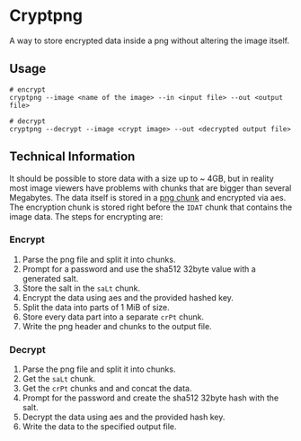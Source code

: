 # Cryptpng

A way to store encrypted data inside a png without altering the image itself.

## Usage

```shell script
# encrypt
cryptpng --image <name of the image> --in <input file> --out <output file>

# decrypt
cryptpng --decrypt --image <crypt image> --out <decrypted output file>
```

## Technical Information

It should be possible to store data with a size up to ~ 4GB, but in reality most image viewers have
problems with chunks that are bigger than several Megabytes.
The data itself is stored in a [png chunk](http://www.libpng.org/pub/png/spec/1.2/PNG-Structure.html)
and encrypted via aes. The encryption chunk is stored right before the `IDAT` chunk that contains the
image data. The steps for encrypting are:

### Encrypt

1. Parse the png file and split it into chunks.
2. Prompt for a password and use the sha512 32byte value with a generated salt.
3. Store the salt in the `saLt` chunk.
4. Encrypt the data using aes and the provided hashed key.
5. Split the data into parts of 1 MiB of size.
6. Store every data part into a separate `crPt` chunk.
7. Write the png header and chunks to the output file.

### Decrypt

1. Parse the png file and split it into chunks.
2. Get the `saLt` chunk.
3. Get the `crPt` chunks and and concat the data.
4. Prompt for the password and create the sha512 32byte hash with the salt.
5. Decrypt the data using aes and the provided hash key.
6. Write the data to the specified output file.